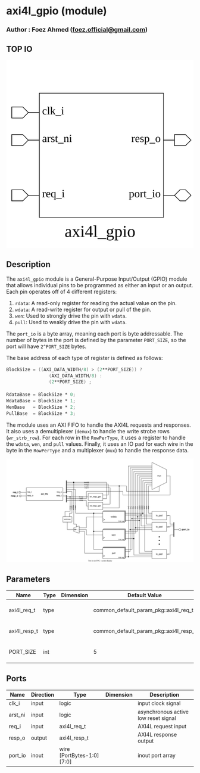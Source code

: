 # axi4l_gpio (module)

### Author : Foez Ahmed (foez.official@gmail.com)

## TOP IO
<img src="./axi4l_gpio_top.svg">

## Description

The `axi4l_gpio` module is a General-Purpose Input/Output (GPIO) module that allows individual pins
to be programmed as either an input or an output. Each pin operates off of 4 different registers:

1. `rdata`: A read-only register for reading the actual value on the pin.
2. `wdata`: A read-write register for output or pull of the pin.
3. `wen`: Used to strongly drive the pin with `wdata`.
4. `pull`: Used to weakly drive the pin with `wdata`.

The `port_io` is a byte array, meaning each port is byte addressable. The number of bytes in the
port is defined by the parameter `PORT_SIZE`, so the port will have `2^PORT_SIZE` bytes.

The base address of each type of register is defined as follows:

```verilog
BlockSize = ((AXI_DATA_WIDTH/8) > (2**PORT_SIZE)) ?
                (AXI_DATA_WIDTH/8) :
                (2**PORT_SIZE) ;

RdataBase = BlockSize * 0;
WdataBase = BlockSize * 1;
WenBase   = BlockSize * 2;
PullBase  = BlockSize * 3;
```
The module uses an AXI FIFO to handle the AXI4L requests and responses. It also uses a demultiplexer
(`demux`) to handle the write strobe rows (`wr_strb_row`). For each row in the `RowPerType`, it uses
a register to handle the `wdata`, `wen`, and `pull` values. Finally, it uses an IO pad for each wire
in the byte in the `RowPerType` and a multiplexer (`mux`) to handle the response data.

<img src="./axi4l_gpio_des.svg">

## Parameters
|Name|Type|Dimension|Default Value|Description|
|-|-|-|-|-|
|axi4l_req_t|type||common_default_param_pkg::axi4l_req_t| type of AXI4L request|
|axi4l_resp_t|type||common_default_param_pkg::axi4l_resp_t| type of AXI4L response|
|PORT_SIZE|int||5| size of the port in bytes|

## Ports
|Name|Direction|Type|Dimension|Description|
|-|-|-|-|-|
|clk_i|input|logic||input clock signal|
|arst_ni|input|logic||asynchronous active low reset signal|
|req_i|input|axi4l_req_t||AXI4L request input|
|resp_o|output|axi4l_resp_t||AXI4L response output|
|port_io|inout|wire [PortBytes-1:0][7:0]||inout port array|
